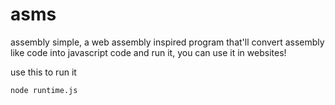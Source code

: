 # asms
assembly simple, a web assembly inspired program that'll convert assembly like code into javascript code and run it, you can use it in websites!

use this to run it
```bash
node runtime.js
```
